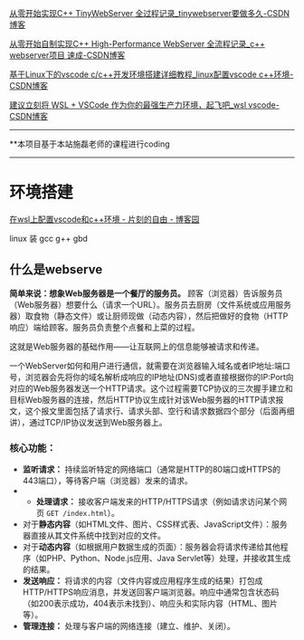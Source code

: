
[从零开始实现C++ TinyWebServer 全过程记录_tinywebserver要做多久-CSDN博客](https://blog.csdn.net/weixin_51322383/article/details/130464403)

[从零开始自制实现C++ High-Performance WebServer 全流程记录_c++ webserver项目 速成-CSDN博客](https://love6.blog.csdn.net/article/details/123754194)

[基于Linux下的vscode c/c++开发环境搭建详细教程_linux配置vscode c++环境-CSDN博客](https://blog.csdn.net/icacxygh001/article/details/120981354)

[建议立刻将 WSL + VSCode 作为你的最强生产力环境，起飞吧_wsl vscode-CSDN博客](https://blog.csdn.net/yanbober/article/details/138245581)

---

**本项目基于本站施磊老师的课程进行coding

---
# 环境搭建

[在wsl上配置vscode和c++环境 - 片刻的自由 - 博客园](https://www.cnblogs.com/7d1-z/p/18462132#:~:text=%E6%A3%80%E6%9F%A5%E6%98%AF%E5%90%A6%E5%AE%89%E8%A3%85%E4%BA%86g%2B%2B%E5%92%8Cgcc%20%E6%B2%A1%E6%9C%89%E5%88%99%E5%AE%89%E8%A3%85%E3%80%82%20%E5%86%99%E4%B8%80%E6%AE%B5cpp%E7%A8%8B%E5%BA%8F%E6%B5%8B%E8%AF%95%E4%B8%8B%20cout%3C%3C123%20%3C%3Cendl%3B%20%E7%BC%96%E8%AF%91%E3%80%81%E8%BF%90%E8%A1%8C,%E5%9C%A8windows%E6%9C%AC%E5%9C%B0%E7%9A%84vscode%E4%B8%8A%EF%BC%8C%E5%85%88%E5%AE%89%E8%A3%85%E6%8F%92%E4%BB%B6%E2%80%9CRemote%20-%20SSH%E2%80%9D%EF%BC%8C%E9%80%9A%E8%BF%87%E5%B7%A6%E4%B8%8B%E8%A7%92%E2%80%9C%E6%89%93%E5%BC%80%E8%BF%9C%E7%A8%8B%E7%AA%97%E5%8F%A3%E2%80%9D%E8%BF%9E%E6%8E%A5wsl%E7%9A%84linux%E4%B8%8A%EF%BC%8C%E5%B9%B6%E8%87%AA%E5%8A%A8%E5%AE%89%E8%A3%85vscode%E3%80%82%20%E5%88%9B%E5%BB%BAcpp%E6%96%87%E4%BB%B6%E6%97%B6%EF%BC%8C%E6%A0%B9%E6%8D%AE%E6%8E%A8%E8%8D%90%E5%AE%89%E8%A3%85%E6%8F%92%E4%BB%B6%E2%80%9CC%2FC%2B%2B%20Extension%20Pack%E2%80%9D%E5%88%B0linux%E3%80%82)

linux 装 gcc g++ gbd













## 什么是webserve
**简单来说：想象Web服务器是一个餐厅的服务员。** 顾客（浏览器）告诉服务员（Web服务器）想要什么（请求一个URL）。服务员去厨房（文件系统或应用服务器）取食物（静态文件）或让厨师现做（动态内容），然后把做好的食物（HTTP响应）端给顾客。服务员负责整个点餐和上菜的过程。

这就是Web服务器的基础作用——让互联网上的信息能够被请求和传递。

一个WebServer如何和用户进行通信，就需要在浏览器输入域名或者IP地址:端口号，浏览器会先将你的域名解析成响应的IP地址(DNS)或者直接根据你的IP:Port向对应的Web服务器发送一个HTTP请求。这个过程需要TCP协议的三次握手建立和目标Web服务器的连接，然后HTTP协议生成针对该Web服务器的HTTP请求报文，这个报文里面包括了请求行、请求头部、空行和请求数据四个部分（后面再细讲），通过TCP/IP协议发送到Web服务器上。


### **核心功能：**

- **监听请求：** 持续监听特定的网络端口（通常是HTTP的80端口或HTTPS的443端口），等待客户端（浏览器）发来的请求。
- - **处理请求：** 接收客户端发来的HTTP/HTTPS请求（例如请求访问某个网页 `GET /index.html`）。
- 对于**静态内容**（如HTML文件、图片、CSS样式表、JavaScript文件）：服务器直接从其文件系统中找到对应的文件。
- 对于**动态内容**（如根据用户数据生成的页面）：服务器会将请求传递给其他程序（如PHP、Python、Node.js应用、Java Servlet等）处理，并接收其生成的结果。
- **发送响应：** 将请求的内容（文件内容或应用程序生成的结果）打包成HTTP/HTTPS响应消息，并发送回客户端浏览器。响应中通常包含状态码（如200表示成功，404表示未找到）、响应头和实际内容（HTML、图片等）。
- **管理连接：** 处理与客户端的网络连接（建立、维护、关闭）。

